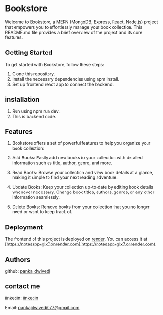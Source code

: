 # Bookstore

Welcome to Bookstore, a MERN (MongoDB, Express, React, Node.js) project that empowers you to effortlessly manage your book collection. This README.md file provides a brief overview of the project and its core features.

## Getting Started

To get started with Bookstore, follow these steps:

1. Clone this repository.
2. Install the necessary dependencies using npm install.
3. Set up frontend react app to connect the backend.

## installation

1. Run using npm run dev.
2. This is backend code.

## Features

1. Bookstore offers a set of powerful features to help you organize your book collection:

2. Add Books: Easily add new books to your collection with detailed information such as title, author, genre, and more.

3. Read Books: Browse your collection and view book details at a glance, making it simple to find your next reading adventure.

4. Update Books: Keep your collection up-to-date by editing book details whenever necessary. Change book titles, authors, genres, or any other information seamlessly.

5. Delete Books: Remove books from your collection that you no longer need or want to keep track of.

## Deployment

The frontend of this project is deployed on [render](https://render.com/). You can access it at [https://notesapp-glx7.onrender.com](https://notesapp-glx7.onrender.com).

## Authors

github: [pankaj dwivedi](https://github.com/pankajdwivedi077)

## contact me 

linkedin: [linkedin](https://www.linkedin.com/in/pankaj-dwivedi-/)

Email: pankajdwivedi077@gmail.com
